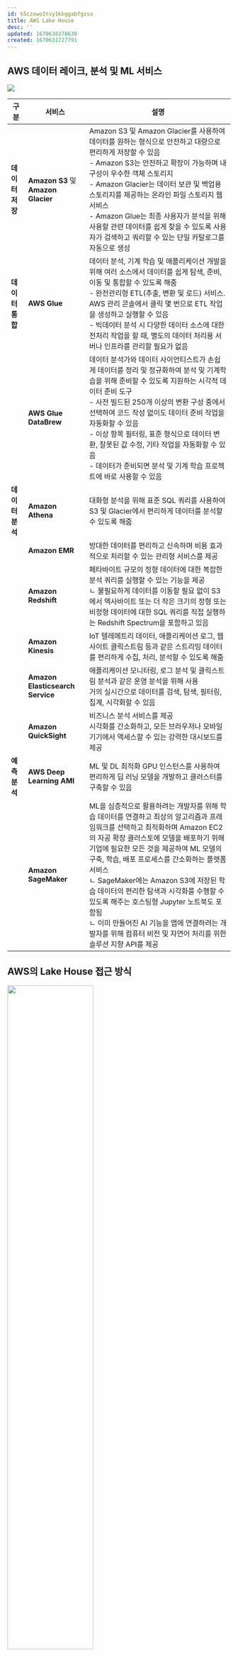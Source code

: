 ```yaml
---
id: k5czowo3tsy1kbggabfgzsa
title: AWS Lake House
desc: ''
updated: 1670638378638
created: 1670631727791
---
```


## AWS 데이터 레이크, 분석 및 ML 서비스

![](https://d2908q01vomqb2.cloudfront.net/b6692ea5df920cad691c20319a6fffd7a4a766b8/2020/12/08/harness-the-power-5.jpg)


**구분** | **서비스** | **설명**
--------|----------|--------
**데이터 저장** | **Amazon S3** 및 **Amazon Glacier** | Amazon S3 및 Amazon Glacier를 사용하여 데이터를 원하는 형식으로 안전하고 대량으로 편리하게 저장할 수 있음<br>- Amazon S3는 안전하고 확장이 가능하며 내구성이 우수한 객체 스토리지<br>- Amazon Glacier는 데이터 보관 및 백업용 스토리지를 제공하는 온라인 파일 스토리지 웹 서비스<br>- Amazon Glue는 최종 사용자가 분석을 위해 사용할 관련 데이터를 쉽게 찾을 수 있도록 사용자가 검색하고 쿼리할 수 있는 단일 카탈로그를 자동으로 생성<br>
**데이터 통합** | **AWS Glue** | 데이터 분석, 기계 학습 및 애플리케이션 개발을 위해 여러 소스에서 데이터를 쉽게 탐색, 준비, 이동 및 통합할 수 있도록 해줌<br>- 완전관리형 ETL(추출, 변환 및 로드) 서비스. AWS 관리 콘솔에서 클릭 몇 번으로 ETL 작업을 생성하고 실행할 수 있음<br>- 빅데이터 분석 시 다양한 데이터 소스에 대한 전처리 작업을 할 때, 별도의 데이터 처리용 서버나 인프라를 관리할 필요가 없음
||**AWS Glue DataBrew** | 데이터 분석가와 데이터 사이언티스트가 손쉽게 데이터를 정리 및 정규화하여 분석 및 기계학습을 위해 준비할 수 있도록 지원하는 시각적 데이터 준비 도구<br>- 사전 빌드된 250개 이상의 변환 구성 중에서 선택하여 코드 작성 없이도 데이터 준비 작업을 자동화할 수 있음<br>- 이상 항목 필터링, 표준 형식으로 데이터 변환, 잘못된 값 수정, 기타 작업을 자동화할 수 있음<br>- 데이터가 준비되면 분석 및 기계 학습 프로젝트에 바로 사용할 수 있음
**데이터 분석** | **Amazon Athena** | 대화형 분석을 위해 표준 SQL 쿼리를 사용하여 S3 및 Glacier에서 편리하게 데이터를 분석할 수 있도록 해줌
||**Amazon EMR** | 방대한 데이터를 편리하고 신속하며 비용 효과적으로 처리할 수 있는 관리형 서비스를 제공
||**Amazon Redshift** |	페타바이트 규모의 정형 데이터에 대한 복잡한 분석 쿼리를 실행할 수 있는 기능을 제공<br>ㄴ 불필요하게 데이터를 이동할 필요 없이 S3에서 엑사바이트 또는 더 작은 크기의 정형 또는 비정형 데이터에 대한 SQL 쿼리를 직접 실행하는 Redshift Spectrum을 포함하고 있음
||**Amazon Kinesis** | IoT 텔레메트리 데이터, 애플리케이션 로그, 웹 사이트 클릭스트림 등과 같은 스트리밍 데이터를 편리하게 수집, 처리, 분석할 수 있도록 해줌
||**Amazon Elasticsearch Service** | 애플리케이션 모니터링, 로그 분석 및 클릭스트림 분석과 같은 운영 분석을 위해 사용<br>거의 실시간으로 데이터를 검색, 탐색, 필터링, 집계, 시각화할 수 있음
||**Amazon QuickSight** | 비즈니스 분석 서비스를 제공<br>시각화를 간소화하고, 모든 브라우저나 모바일 기기에서 액세스할 수 있는 강력한 대시보드를 제공
**예측 분석** |	**AWS Deep Learning AMI** |	ML 및 DL 최적화 GPU 인스턴스를 사용하여 편리하게 딥 러닝 모델을 개발하고 클러스터를 구축할 수 있음
||**Amazon SageMaker** | ML을 심층적으로 활용하려는 개발자를 위해 학습 데이터를 연결하고 최상의 알고리즘과 프레임워크를 선택하고 최적화하며 Amazon EC2의 자공 확장 클러스토에 모델을 배포하기 위해 기업에 필요한 모든 것을 제공하여 ML 모델의 구축, 학습, 배포 프로세스를 간소화하는 플랫폼 서비스<br>ㄴ SageMaker에는 Amazon S3에 저장된 학습 데이터의 편리한 탐색과 시각화를 수행할 수 있도록 해주는 호스팅형 Jupyter 노트북도 포함됨<br>ㄴ 이미 만들어진 AI 기능을 앱에 연결하려는 개발자를 위해 컴퓨터 비전 및 자연어 처리를 위한 솔루션 지향 API를 제공

## AWS의 Lake House 접근 방식

<img src="https://d2908q01vomqb2.cloudfront.net/b6692ea5df920cad691c20319a6fffd7a4a766b8/2021/04/27/bdb809-build-a-lake-house-4.png" width=62%>

![](https://d2908q01vomqb2.cloudfront.net/b6692ea5df920cad691c20319a6fffd7a4a766b8/2020/12/08/harness-the-power-4.jpg)

## AWS의 Lake House Architecture

![](https://d2908q01vomqb2.cloudfront.net/b6692ea5df920cad691c20319a6fffd7a4a766b8/2021/04/07/bdb809-build-a-lake-house-2_1.jpg)

![](https://d2908q01vomqb2.cloudfront.net/b6692ea5df920cad691c20319a6fffd7a4a766b8/2021/04/07/bdb809-build-a-lake-house-3_1.jpg)

## Reference
- https://kr-resources.awscloud.com/data-resource-hub-kr/the-business-value-of-aws-data-lakes-analytics-and-ml-services-kr
- [Build a Lake House Architecture on AWS](https://aws.amazon.com/ko/blogs/big-data/build-a-lake-house-architecture-on-aws/)
- [Harness the power of your data with AWS Analytics](https://aws.amazon.com/ko/blogs/big-data/harness-the-power-of-your-data-with-aws-analytics/)
- [AWS Glue DataBrew로 기술 분석을 위한 데이터 세트 강화하기](https://www.megazone.com/techblog_220303/#)
